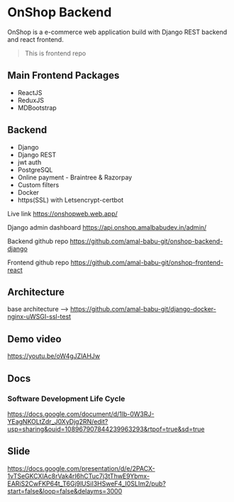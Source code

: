 # OnShop Backend

OnShop is a e-commerce web application
build with Django REST backend and react frontend.

> This is frontend repo

## Main Frontend Packages 
* ReactJS
* ReduxJS
* MDBootstrap

## Backend
* Django
* Django REST
* jwt auth
* PostgreSQL
* Online payment - Braintree & Razorpay
* Custom filters
* Docker
* https(SSL) with Letsencrypt-certbot


Live link https://onshopweb.web.app/

Django admin dashboard https://api.onshop.amalbabudev.in/admin/

Backend github repo https://github.com/amal-babu-git/onshop-backend-django

Frontend github repo https://github.com/amal-babu-git/onshop-frontend-react

## Architecture
base architecture -->
https://github.com/amal-babu-git/django-docker-nginx-uWSGI-ssl-test

## Demo video
https://youtu.be/oW4gJZlAHJw
## Docs
### Software Development Life Cycle

https://docs.google.com/document/d/1lb-0W3RJ-YEagNKOLtZdr_J0XyDjg2RN/edit?usp=sharing&ouid=108967907844239963293&rtpof=true&sd=true

## Slide

https://docs.google.com/presentation/d/e/2PACX-1vTSeGKCXlAc8rVak4rI6hCTuc7j3tThwE9Ybmx-EARiS2CwFKP64t_T6Gj9lUSiI3HSweF4_I0SLIm2/pub?start=false&loop=false&delayms=3000

